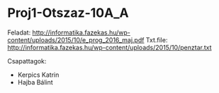 # Proj1-Otszaz-10A_A

Feladat: http://informatika.fazekas.hu/wp-content/uploads/2015/10/e_prog_2016_maj.pdf
Txt.file: http://informatika.fazekas.hu/wp-content/uploads/2015/10/penztar.txt

Csapattagok: 
* Kerpics Katrin
* Hajba Bálint